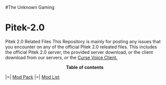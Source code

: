 #The Unknown Gaming

# Pitek-2.0
Pitek 2.0 Related Files
This Repository is mainly for posting any issues that you encounter on any of the official Pitek 2.0 releated files. 
This includes the official Pitek 2.0 server, the provided server download, or the client download from our servers, or the <a href="http://beta.cursevoice.com/">Curse Voice Client.</a>

<center>
<b>Table of contents</b>
</center>

|=| <a href="http://www.curse.com/modpacks/minecraft/240520-pitek-2-0">Mod Pack</a>
|=| <a href="https://github.com/JzJad/PiTek-2.0/blob/master/modlist.html">Mod List</a>
